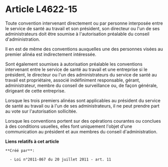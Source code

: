 # Article L4622-15

Toute convention intervenant directement ou par personne interposée entre le service de santé au travail et son président,
son directeur ou l'un de ses administrateurs doit être soumise à l'autorisation préalable du conseil d'administration. 

Il en est de même des conventions auxquelles une des personnes visées au premier alinéa est indirectement intéressée. 

Sont également soumises à autorisation préalable les conventions intervenant entre le service de santé au travail et une
entreprise si le président, le directeur ou l'un des administrateurs du service de santé au travail est propriétaire, associé
indéfiniment responsable, gérant, administrateur, membre du conseil de surveillance ou, de façon générale, dirigeant de cette
entreprise. 

Lorsque les trois premiers alinéas sont applicables au président du service de santé au travail ou à l'un de ses
administrateurs, il ne peut prendre part au vote sur l'autorisation sollicitée. 

Lorsque les conventions portent sur des opérations courantes ou conclues à des conditions usuelles, elles font uniquement
l'objet d'une communication au président et aux membres du conseil d'administration.

**Liens relatifs à cet article**

	**Créé par**:

	  - Loi n°2011-867 du 20 juillet 2011 - art. 11
